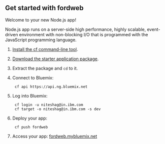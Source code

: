 Get started with fordweb
-----------------------------------
Welcome to your new Node.js app!

Node.js app runs on a server-side high performance, highly scalable, event-driven environment with non-blocking I/O that is programmed with the JavaScript programming language.

1. [Install the cf command-line tool](https://www.ng.bluemix.net/docs/#starters/BuildingWeb.html#install_cf).
2. [Download the starter application package](https://ace.ng.bluemix.net:443/rest/../rest/apps/15376d7f-ff4e-44ee-a50a-b25e46be97e1/starter-download).
3. Extract the package and `cd` to it.
4. Connect to Bluemix:

		cf api https://api.ng.bluemix.net

5. Log into Bluemix:

		cf login -u niteshag@in.ibm.com
		cf target -o niteshag@in.ibm.com -s dev

6. Deploy your app:

		cf push fordweb

7. Access your app: [fordweb.mybluemix.net](//fordweb.mybluemix.net)

